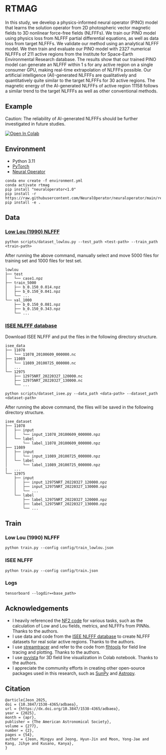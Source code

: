 # RTMAG

In this study, we develop a physics-informed neural operator (PINO) model that learns the solution operator from 2D photospheric vector magnetic fields to 3D nonlinear force-free fields (NLFFFs). We train our PINO model using physics loss from NLFFF partial differential equations, as well as data loss from target NLFFFs. We validate our method using an analytical NLFFF model. We then train and evaluate our PINO model with 2327 numerical NLFFFs of 211 active regions from the Institute for Space-Earth Environmental Research database. The results show that our trained PINO model can generate an NLFFF within 1 s for any active region on a single consumer GPU, making real-time extrapolation of NLFFFs possible. Our artificial intelligence (AI)-generated NLFFFs are qualitatively and quantitatively quite similar to the target NLFFFs for 30 active regions. The magnetic energy of the AI-generated NLFFFs of active region 11158 follows a similar trend to the target NLFFFs as well as other conventional methods.

## Example

Caution: The reliability of AI-generated NLFFFs should be further investigated in future studies.

[![Open In Colab](https://colab.research.google.com/assets/colab-badge.svg)](https://colab.research.google.com/github/mgjeon/rtmag/blob/main/examples/example_colab.ipynb)

## Environment
- Python 3.11
- [PyTorch](https://pytorch.org/)
- [Neural Operator](https://github.com/NeuralOperator/neuraloperator)

```
conda env create -f environment.yml
conda activate rtmag
pip install "neuraloperator<1.0"
pip install -r https://raw.githubusercontent.com/NeuralOperator/neuraloperator/main/requirements.txt
pip install -e .
```

## Data

### [Low Lou (1990) NLFFF](https://ui.adsabs.harvard.edu/abs/1990ApJ...352..343L/abstract)

```
python scripts/dataset_lowlou.py --test_path <test-path> --train_path <train-path>
```

After running the above command, manually select and move 5000 files for training set and 1000 files for test set.

```
lowlou
├── test
│   └── case1.npz
├── train_5000
│   ├── b_0.150_0.014.npz
│   ├── b_0.150_0.041.npz
│   └── ...
└── val_1000
    ├── b_0.150_0.081.npz
    ├── b_0.150_0.343.npz
    └── ...
```


### [ISEE NLFFF database](https://hinode.isee.nagoya-u.ac.jp/nlfff_database/)

Download ISEE NLFFF and put the files in the following directory structure.

```
isee_data
├── 11078
│   └── 11078_20100609_000000.nc
├── 11089
│   └── 11089_20100725_000000.nc
│   ...
└── 12975
    ├── 12975NRT_20220327_120000.nc
    ├── 12975NRT_20220327_130000.nc
    └── ...
```

```
python scripts/dataset_isee.py --data_path <data-path> --dataset_path <dataset-path>
```

After running the above command, the files will be saved in the following directory structure.
```
isee_dataset
├── 11078
│   ├── input
│   │   └── input_11078_20100609_000000.npz
│   └── label
│       └── label_11078_20100609_000000.npz
├── 11089
│   ├── input
│   │   └── input_11089_20100725_000000.npz
│   └── label
│       └── label_11089_20100725_000000.npz
|   ...
└── 12975
    ├── input
    │   ├── input_12975NRT_20220327_120000.npz
    │   ├── input_12975NRT_20220327_130000.npz
    │   └── ...
    └── label
        ├── label_12975NRT_20220327_120000.npz
        ├── label_12975NRT_20220327_130000.npz
        └── ...
```

## Train

### Low Lou (1990) NLFFF
```
python train.py --config config/train_lowlou.json
```

### ISEE NLFFF
```
python train.py --config config/train.json
```

### Logs
```
tensorboard --logdir=<base_path>
```

## Acknowledgements
- I heavily referenced the [NF2 code](https://github.com/RobertJaro/NF2) for various tasks, such as the calculation of Low and Lou fields, metrics, and NLFFFs from PINNs. Thanks to the authors.
- I use data and code from the [ISEE NLFFF database](https://hinode.isee.nagoya-u.ac.jp/nlfff_database/) to create NLFFF datasets for real solar active regions. Thanks to the authors.
- I use [streamtracer](https://github.com/sunpy/streamtracer) and refer to the code from [flhtools](https://github.com/antyeates1983/flhtools) for field line tracing and plotting. Thanks to the authors.
- I use [pyvista](https://github.com/pyvista/pyvista) for 3D field line visualization in Colab notebook. Thanks to the authors.
- I appreciate the community efforts in creating other open-source packages used in this research, such as [SunPy](https://github.com/sunpy/sunpy) and [Astropy](https://github.com/astropy/astropy).

## Citation
```
@article{Jeon_2025,
doi = {10.3847/1538-4365/adbaea},
url = {https://dx.doi.org/10.3847/1538-4365/adbaea},
year = {2025},
month = {apr},
publisher = {The American Astronomical Society},
volume = {277},
number = {2},
pages = {54},
author = {Jeon, Mingyu and Jeong, Hyun-Jin and Moon, Yong-Jae and Kang, Jihye and Kusano, Kanya},
}
```
